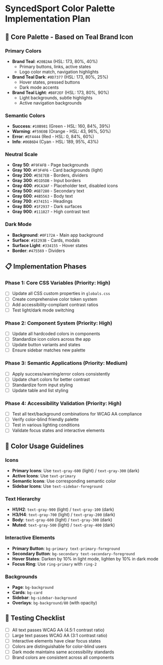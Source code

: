 # SyncedSport Color Palette Implementation Plan

## 🎨 Core Palette - Based on Teal Brand Icon

### Primary Colors
- **Brand Teal**: `#20B2AA` (HSL: 173, 80%, 40%)
  - Primary buttons, links, active states
  - Logo color match, navigation highlights
- **Brand Teal Dark**: `#0D7377` (HSL: 173, 80%, 25%)
  - Hover states, pressed buttons
  - Dark mode accents
- **Brand Teal Light**: `#B8F2EF` (HSL: 173, 80%, 90%)
  - Light backgrounds, subtle highlights
  - Active navigation backgrounds

### Semantic Colors
- **Success**: `#10B981` (Green - HSL: 160, 84%, 39%)
- **Warning**: `#F59E0B` (Orange - HSL: 43, 96%, 50%)
- **Error**: `#EF4444` (Red - HSL: 0, 84%, 60%)
- **Info**: `#06B6D4` (Cyan - HSL: 189, 95%, 43%)

### Neutral Scale
- **Gray 50**: `#F9FAFB` - Page backgrounds
- **Gray 100**: `#F3F4F6` - Card backgrounds (light)
- **Gray 200**: `#E5E7EB` - Borders, dividers
- **Gray 300**: `#D1D5DB` - Input borders
- **Gray 400**: `#9CA3AF` - Placeholder text, disabled icons
- **Gray 500**: `#6B7280` - Secondary text
- **Gray 600**: `#4B5563` - Body text
- **Gray 700**: `#374151` - Headings
- **Gray 800**: `#1F2937` - Dark surfaces
- **Gray 900**: `#111827` - High contrast text

### Dark Mode
- **Background**: `#0F172A` - Main app background
- **Surface**: `#1E293B` - Cards, modals
- **Surface Light**: `#334155` - Hover states
- **Border**: `#475569` - Dividers

## 📋 Implementation Phases

### Phase 1: Core CSS Variables (Priority: High)
- [ ] Update all CSS custom properties in `globals.css`
- [ ] Create comprehensive color token system
- [ ] Add accessibility-compliant contrast ratios
- [ ] Test light/dark mode switching

### Phase 2: Component System (Priority: High)
- [ ] Update all hardcoded colors in components
- [ ] Standardize icon colors across the app
- [ ] Update button variants and states
- [ ] Ensure sidebar matches new palette

### Phase 3: Semantic Applications (Priority: Medium)
- [ ] Apply success/warning/error colors consistently
- [ ] Update chart colors for better contrast
- [ ] Standardize form input styling
- [ ] Update table and list styling

### Phase 4: Accessibility Validation (Priority: High)
- [ ] Test all text/background combinations for WCAG AA compliance
- [ ] Verify color-blind friendly palette
- [ ] Test in various lighting conditions
- [ ] Validate focus states and interactive elements

## 🎯 Color Usage Guidelines

### Icons
- **Primary Icons**: Use `text-gray-600` (light) / `text-gray-300` (dark)
- **Active Icons**: Use `text-primary` 
- **Semantic Icons**: Use corresponding semantic color
- **Sidebar Icons**: Use `text-sidebar-foreground`

### Text Hierarchy
- **H1/H2**: `text-gray-900` (light) / `text-gray-100` (dark)
- **H3/H4**: `text-gray-700` (light) / `text-gray-200` (dark)
- **Body**: `text-gray-600` (light) / `text-gray-300` (dark)
- **Muted**: `text-gray-500` (light) / `text-gray-400` (dark)

### Interactive Elements
- **Primary Button**: `bg-primary text-primary-foreground`
- **Secondary Button**: `bg-secondary text-secondary-foreground`
- **Hover States**: Darken by 10% in light mode, lighten by 10% in dark mode
- **Focus Ring**: Use `ring-primary` with `ring-2`

### Backgrounds
- **Page**: `bg-background`
- **Cards**: `bg-card`
- **Sidebar**: `bg-sidebar-background`
- **Overlays**: `bg-background/80` (with opacity)

## 🧪 Testing Checklist

- [ ] All text passes WCAG AA (4.5:1 contrast ratio)
- [ ] Large text passes WCAG AA (3:1 contrast ratio)
- [ ] Interactive elements have clear focus states
- [ ] Colors are distinguishable for color-blind users
- [ ] Dark mode maintains same accessibility standards
- [ ] Brand colors are consistent across all components